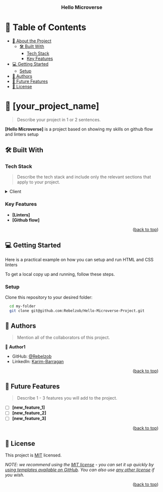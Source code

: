 <a name="#readme-top"></a>

<div align="center">
  <h3><b>Hello Microverse</b></h3>

</div>


# 📗 Table of Contents

- [📖 About the Project](#about-project)
  - [🛠 Built With](#built-with)
    - [Tech Stack](#tech-stack)
    - [Key Features](#key-features)
- [💻 Getting Started](#getting-started)
  - [Setup](#setup)
- [👥 Authors](#authors)
- [🔭 Future Features](#future-features)
- [📝 License](#license)



# 📖 [your_project_name] <a name="about-project"></a>

> Describe your project in 1 or 2 sentences.

**[Hello Microverse]** is a project based on showing my skills on github flow and linters setup

## 🛠 Built With <a name="built-with"></a>

### Tech Stack <a name="tech-stack"></a>

> Describe the tech stack and include only the relevant sections that apply to your project.

<details>
  <summary>Client</summary>
  <ul>
    <li><a href="https://developer.mozilla.org/en-US/docs/Web/HTML">HTML</a></li>
  </ul>
    <ul>
    <li><a href="https://developer.mozilla.org/en-US/docs/Web/CSS">CSS</a></li>
  </ul>
    </ul>
    <ul>
    <li><a href="https://github.com/microverseinc/linters-config">Linters</a></li>
  </ul>
</details>


### Key Features <a name="key-features"></a>

- **[Linters]**
- **[Github flow]**

<p align="right">(<a href="#readme-top">back to top</a>)</p>



## 💻 Getting Started <a name="getting-started"></a>

Here is a practical example on how you can setup and run HTML and CSS linters

To get a local copy up and running, follow these steps.


### Setup

Clone this repository to your desired folder:


```sh
  cd my-folder
  git clone git@github.com:Rebelzob/Hello-Microverse-Project.git
```



## 👥 Authors <a name="authors"></a>

> Mention all of the collaborators of this project.

👤 **Author1**

- GitHub: [@Rebelzob](https://github.com/Rebelzob)
- LinkedIn: [Karim-Barragan](https://www.linkedin.com/in/karim-barragan/)

<p align="right">(<a href="#readme-top">back to top</a>)</p>


## 🔭 Future Features <a name="future-features"></a>

> Describe 1 - 3 features you will add to the project.

- [ ] **[new_feature_1]**
- [ ] **[new_feature_2]**
- [ ] **[new_feature_3]**

<p align="right">(<a href="#readme-top">back to top</a>)</p>


## 📝 License <a name="license"></a>

This project is [MIT](./LICENSE) licensed.

_NOTE: we recommend using the [MIT license](https://choosealicense.com/licenses/mit/) - you can set it up quickly by [using templates available on GitHub](https://docs.github.com/en/communities/setting-up-your-project-for-healthy-contributions/adding-a-license-to-a-repository). You can also use [any other license](https://choosealicense.com/licenses/) if you wish._

<p align="right">(<a href="#readme-top">back to top</a>)</p>